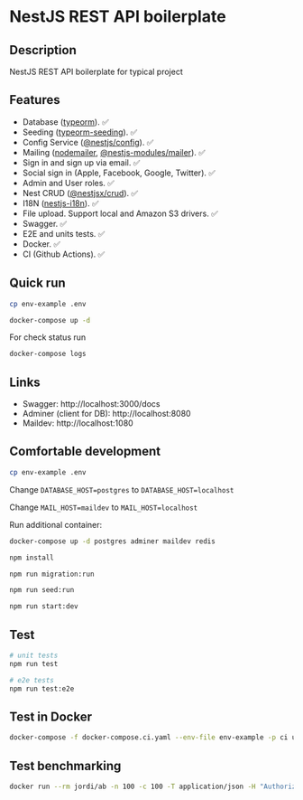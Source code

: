 # NestJS REST API boilerplate

## Description

NestJS REST API boilerplate for typical project

## Features

- Database ([typeorm](https://www.npmjs.com/package/typeorm)). :white_check_mark:
- Seeding ([typeorm-seeding](https://www.npmjs.com/package/typeorm-seeding)). :white_check_mark:
- Config Service ([@nestjs/config](https://www.npmjs.com/package/@nestjs/config)). :white_check_mark:
- Mailing ([nodemailer](https://www.npmjs.com/package/nodemailer), [@nestjs-modules/mailer](https://www.npmjs.com/package/@nestjs-modules/mailer)). :white_check_mark:
- Sign in and sign up via email. :white_check_mark:
- Social sign in (Apple, Facebook, Google, Twitter). :white_check_mark:
- Admin and User roles. :white_check_mark:
- Nest CRUD ([@nestjsx/crud](https://www.npmjs.com/package/@nestjsx/crud)). :white_check_mark:
- I18N ([nestjs-i18n](https://www.npmjs.com/package/nestjs-i18n)). :white_check_mark:
- File upload. Support local and Amazon S3 drivers. :white_check_mark:
- Swagger. :white_check_mark:
- E2E and units tests. :white_check_mark:
- Docker. :white_check_mark:
- CI (Github Actions). :white_check_mark:

## Quick run

```bash
cp env-example .env

docker-compose up -d
```

For check status run

```bash
docker-compose logs
```

## Links

- Swagger: http://localhost:3000/docs
- Adminer (client for DB): http://localhost:8080
- Maildev: http://localhost:1080

## Comfortable development

```bash
cp env-example .env
```

Change `DATABASE_HOST=postgres` to `DATABASE_HOST=localhost`

Change `MAIL_HOST=maildev` to `MAIL_HOST=localhost`

Run additional container:

```bash
docker-compose up -d postgres adminer maildev redis
```

```bash
npm install

npm run migration:run

npm run seed:run

npm run start:dev
```

## Test

```bash
# unit tests
npm run test

# e2e tests
npm run test:e2e
```

## Test in Docker

```bash
docker-compose -f docker-compose.ci.yaml --env-file env-example -p ci up --build --exit-code-from api && docker-compose -p ci rm -svf
```

## Test benchmarking

```bash
docker run --rm jordi/ab -n 100 -c 100 -T application/json -H "Authorization: Bearer USER_TOKEN" -v 2 http://<server_ip>:3000/api/v1/users
```
